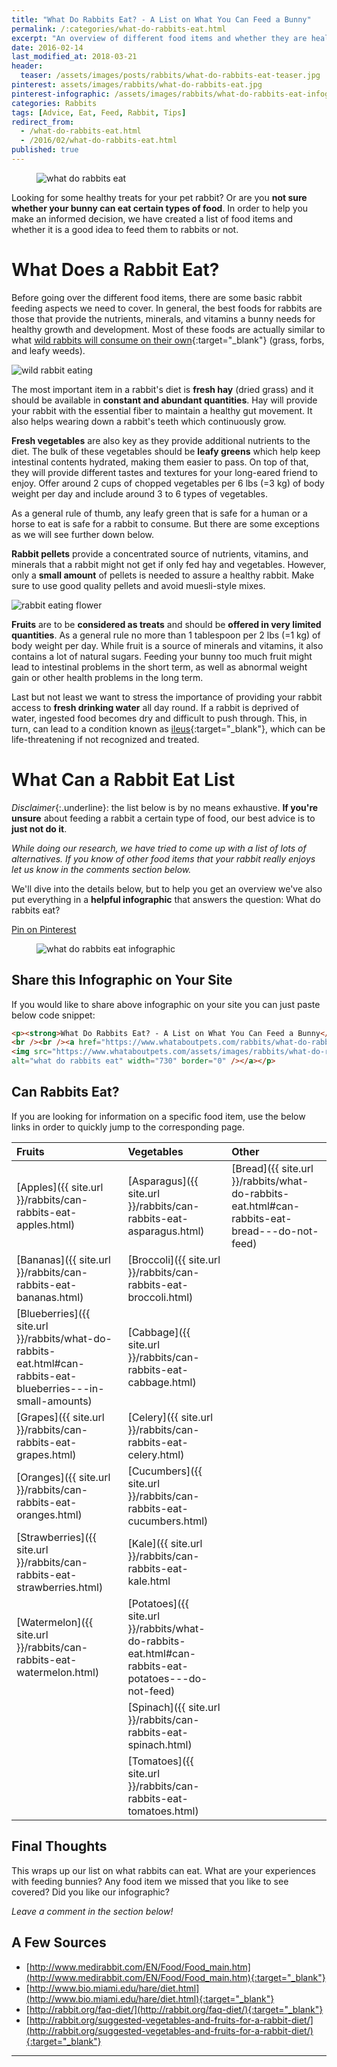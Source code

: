 ```yaml
---
title: "What Do Rabbits Eat? - A List on What You Can Feed a Bunny"
permalink: /:categories/what-do-rabbits-eat.html
excerpt: "An overview of different food items and whether they are healthy for rabbits or not."
date: 2016-02-14
last_modified_at: 2018-03-21
header:
  teaser: /assets/images/posts/rabbits/what-do-rabbits-eat-teaser.jpg
pinterest: assets/images/rabbits/what-do-rabbits-eat.jpg
pinterest-infographic: /assets/images/rabbits/what-do-rabbits-eat-infographic.png
categories: Rabbits
tags: [Advice, Eat, Feed, Rabbit, Tips]
redirect_from:
  - /what-do-rabbits-eat.html
  - /2016/02/what-do-rabbits-eat.html
published: true
---
```


<figure>
  <img src="{{ site.url }}/assets/images/posts/rabbits/what-do-rabbits-eat.jpg" alt="what do rabbits eat" class="title-banner">
</figure>

Looking for some healthy treats for your pet rabbit? Or are you **not sure whether your bunny can eat certain types of food**. In order to help you make an informed decision, we have created a list of food items and whether it is a good idea to feed them to rabbits or not.

# What Does a Rabbit Eat?

Before going over the different food items, there are some basic rabbit feeding aspects we need to cover. In general, the best foods for rabbits are those that provide the nutrients, minerals, and vitamins a bunny needs for healthy growth and development. Most of these foods are actually similar to what [wild rabbits will consume on their own](https://en.wikipedia.org/wiki/Rabbit#Diet_and_eating_habits){:target="_blank"} (grass, forbs, and leafy weeds).

<img src="{{ site.url }}/assets/images/posts/rabbits/wild-rabbit-eating.jpg" alt="wild rabbit eating" class="align-right">

The most important item in a rabbit's diet is **fresh hay** (dried grass) and it should be available in **constant and abundant quantities**. Hay will provide your rabbit with the essential fiber to maintain a healthy gut movement. It also helps wearing down a rabbit's teeth which continuously grow.

**Fresh vegetables** are also key as they provide additional nutrients to the diet. The bulk of these vegetables should be **leafy greens** which help keep intestinal contents hydrated, making them easier to pass. On top of that, they will provide different tastes and textures for your long-eared friend to enjoy. Offer around 2 cups of chopped vegetables per 6 lbs (=3 kg) of body weight per day and include around 3 to 6 types of vegetables.

As a general rule of thumb, any leafy green that is safe for a human or a horse to eat is safe for a rabbit to consume. But there are some exceptions as we will see further down below.

**Rabbit pellets** provide a concentrated source of nutrients, vitamins, and minerals that a rabbit might not get if only fed hay and vegetables. However, only a **small amount** of pellets is needed to assure a healthy rabbit. Make sure to use good quality pellets and avoid muesli-style mixes.

<img src="{{ site.url }}/assets/images/posts/rabbits/rabbit-eating-flower.jpg" alt="rabbit eating flower" class="align-left">

**Fruits** are to be **considered as treats** and should be **offered in very limited quantities**. As a general rule no more than 1 tablespoon per 2 lbs (=1 kg) of body weight per day. While fruit is a source of minerals and vitamins, it also contains a lot of natural sugars. Feeding your bunny too much fruit might lead to intestinal problems in the short term, as well as abnormal weight gain or other health problems in the long term.

Last but not least we want to stress the importance of providing your rabbit access to **fresh drinking water** all day round. If a rabbit is deprived of water, ingested food becomes dry and difficult to push through. This, in turn, can lead to a condition known as [ileus](https://en.wikipedia.org/wiki/Ileus){:target="_blank"}, which can be life-threatening if not recognized and treated.

# What Can a Rabbit Eat List

*Disclaimer*{:.underline}: the list below is by no means exhaustive. **If you're unsure** about feeding a rabbit a certain type of food, our best advice is to **just not do it**.

_While doing our research, we have tried to come up with a list of lots of alternatives. If you know of other food items that your rabbit really enjoys let us know in the comments section below._

We'll dive into the details below, but to help you get an overview we've also put everything in a **helpful infographic** that answers the question: What do rabbits eat?

<div class="align-center">
<a href="http://pinterest.com/pin/create/button/?url={{ page.url | absolute_url | url_encode }}&media={{ page.pinterest-infographic | absolute_url | url_encode }}&description={{ page.title }}" class="btn btn--x-large btn--pinterest" title="Pin on Pinterest" target="_blank"><i class="fab fa-fw fa-pinterest" aria-hidden="true"></i><span>Pin on Pinterest</span></a>
</div>

<figure>
  <img src="{{ site.url }}/assets/images/rabbits/what-do-rabbits-eat-infographic.png" alt="what do rabbits eat infographic">
</figure>

## Share this Infographic on Your Site

If you would like to share above infographic on your site you can just paste below code snippet:

``` html
<p><strong>What Do Rabbits Eat? - A List on What You Can Feed a Bunny</strong>
<br /><br /><a href="https://www.whataboutpets.com/rabbits/what-do-rabbits-eat.html">
<img src="https://www.whataboutpets.com/assets/images/rabbits/what-do-rabbits-eat-infographic.png" 
alt="what do rabbits eat" width="730" border="0" /></a></p>
```

## Can Rabbits Eat?

If you are looking for information on a specific food item, use the below links in order to quickly jump to the corresponding page.

| Fruits                                                                                                          | Vegetables                                                                                                 | Other                                                                                        |
|:--------------------------------------------------------------------------------------------------------------- |:---------------------------------------------------------------------------------------------------------- |:-------------------------------------------------------------------------------------------- |
| [Apples]({{ site.url }}/rabbits/can-rabbits-eat-apples.html)                                                    | [Asparagus]({{ site.url }}/rabbits/can-rabbits-eat-asparagus.html)                                         | [Bread]({{ site.url }}/rabbits/what-do-rabbits-eat.html#can-rabbits-eat-bread---do-not-feed) |
| [Bananas]({{ site.url }}/rabbits/can-rabbits-eat-bananas.html)                                                  | [Broccoli]({{ site.url }}/rabbits/can-rabbits-eat-broccoli.html)                                           |                                                                                              |
| [Blueberries]({{ site.url }}/rabbits/what-do-rabbits-eat.html#can-rabbits-eat-blueberries---in-small-amounts)   | [Cabbage]({{ site.url }}/rabbits/can-rabbits-eat-cabbage.html)                                             |                                                                                              |
| [Grapes]({{ site.url }}/rabbits/can-rabbits-eat-grapes.html)                                                    | [Celery]({{ site.url }}/rabbits/can-rabbits-eat-celery.html)                                               |                                                                                              |
| [Oranges]({{ site.url }}/rabbits/can-rabbits-eat-oranges.html)                                                  | [Cucumbers]({{ site.url }}/rabbits/can-rabbits-eat-cucumbers.html)                                         |                                                                                              |
| [Strawberries]({{ site.url }}/rabbits/can-rabbits-eat-strawberries.html)                                        | [Kale]({{ site.url }}/rabbits/can-rabbits-eat-kale.html                                                    |                                                                                              |
| [Watermelon]({{ site.url }}/rabbits/can-rabbits-eat-watermelon.html)                                            | [Potatoes]({{ site.url }}/rabbits/what-do-rabbits-eat.html#can-rabbits-eat-potatoes---do-not-feed)         |                                                                                              |
|                                                                                                                 | [Spinach]({{ site.url }}/rabbits/can-rabbits-eat-spinach.html)                                             |                                                                                              |
|                                                                                                                 | [Tomatoes]({{ site.url }}/rabbits/can-rabbits-eat-tomatoes.html)                                           |                                                                                              |

## Final Thoughts

This wraps up our list on what rabbits can eat. What are your experiences with feeding bunnies? Any food item we missed that you like to see covered? Did you like our infographic?

_Leave a comment in the section below!_

## A Few Sources
* [http://www.medirabbit.com/EN/Food/Food_main.htm](http://www.medirabbit.com/EN/Food/Food_main.htm){:target="_blank"}
* [http://www.bio.miami.edu/hare/diet.html](http://www.bio.miami.edu/hare/diet.html){:target="_blank"}
* [http://rabbit.org/faq-diet/](http://rabbit.org/faq-diet/){:target="_blank"}
* [http://rabbit.org/suggested-vegetables-and-fruits-for-a-rabbit-diet/](http://rabbit.org/suggested-vegetables-and-fruits-for-a-rabbit-diet/){:target="_blank"}

---
